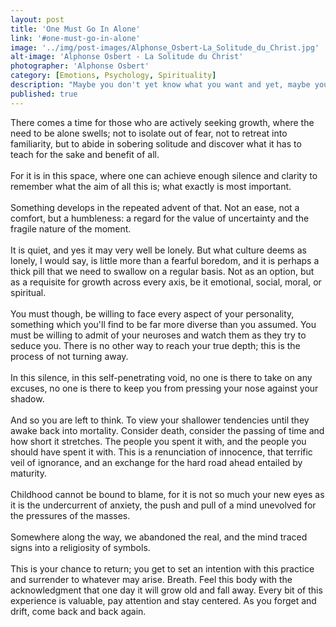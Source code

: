 ```yaml
---
layout: post
title: 'One Must Go In Alone'
link: '#one-must-go-in-alone'
image: '../img/post-images/Alphonse_Osbert-La_Solitude_du_Christ.jpg'
alt-image: 'Alphonse Osbert - La Solitude du Christ'
photographer: 'Alphonse Osbert'
category: [Emotions, Psychology, Spirituality]
description: "Maybe you don't yet know what you want and yet, maybe you shouldn't know what you want yet, maybe you're too young for that. But you know that you want more correct? That, at least, is guaranteed."
published: true
---
```

There comes a time for those who are actively seeking growth, where the need to be alone swells; not to isolate out of fear, not to retreat into familiarity, but to abide in sobering solitude and discover what it has to teach for the sake and benefit of all.
<br>
<br>
For it is in this space, where one can achieve enough silence and clarity to remember what the aim of all this is; what exactly is most important.
<br>
<br>
Something develops in the repeated advent of that. Not an ease, not a comfort, but a humbleness: a regard for the value of uncertainty and the fragile nature of the moment.
<br>
<br>
It is quiet, and yes it may very well be lonely. But what culture deems as lonely, I would say, is little more than a fearful boredom, and it is perhaps a  thick pill that we need to swallow on a regular basis. Not as an option, but as a requisite for growth across every axis, be it emotional, social, moral, or spiritual.
<br>
<br>
You must though, be willing to face every aspect of your personality, something which you'll find to be far more diverse than you assumed. You must be willing to admit of your neuroses and watch them as they try to seduce you. There is no other way to reach your true depth; this is the process of not turning away. 
<br>
<br>
In this silence, in this self-penetrating void, no one is there to take on any excuses, no one is there to keep you from pressing your nose against your shadow.
<br>
<br>
And so you are left to think. To view your shallower tendencies until they awake back into mortality. Consider death, consider the passing of time and how short it stretches. The people you spent it with, and the people you should have spent it with. This is a renunciation of innocence, that terrific veil of ignorance, and an exchange for the hard road ahead entailed by maturity.
<br>
<br>
Childhood cannot be bound to blame, for it is not so much your new eyes as it is the undercurrent of anxiety, the push and pull of a mind unevolved for the pressures of the masses.
<br>
<br>
Somewhere along the way, we abandoned the real, and the mind traced signs into a religiosity of symbols.
<br>
<br>
This is your chance to return; you get to set an intention with this practice and surrender to whatever may arise. Breath. Feel this body with the acknowledgment that one day it will grow old and fall away. Every bit of this experience is valuable, pay attention and stay centered. As you forget and drift, come back and back again. 
